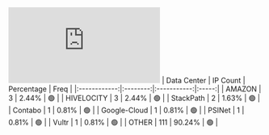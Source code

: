 ![Diagramm](https://github.com/obajay/StateSync-snapshots/blob/main/Projects/Uptick/1/README.md)
| Data Center | IP Count | Percentage | Freq |
|:------------:|:--------:|:-----------:|:-----:|
| AMAZON | 3 | 2.44% | 🟢 |
| HIVELOCITY | 3 | 2.44% | 🟢 |
| StackPath | 2 | 1.63% | 🟢 |
| Contabo | 1 | 0.81% | 🟢 |
| Google-Cloud | 1 | 0.81% | 🟢 |
| PSINet | 1 | 0.81% | 🟢 |
| Vultr | 1 | 0.81% | 🟢 |
| OTHER | 111 | 90.24% | 🟢 |
